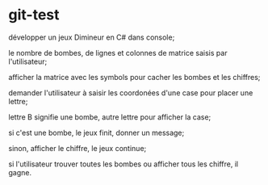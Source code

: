 # git-test
développer un jeux Dimineur en C# dans console;

le nombre de bombes, de lignes et colonnes de matrice saisis par l'utilisateur;

afficher la matrice avec les symbols pour cacher les bombes et les chiffres;

demander l'utilisateur à saisir les coordonées d'une case pour placer une lettre;

lettre B signifie une bombe, autre lettre pour afficher la case;

si c'est une bombe, le jeux finit, donner un message;

sinon, afficher le chiffre, le jeux continue;

si l'utilisateur trouver toutes les bombes ou afficher tous les chiffre, il gagne.
